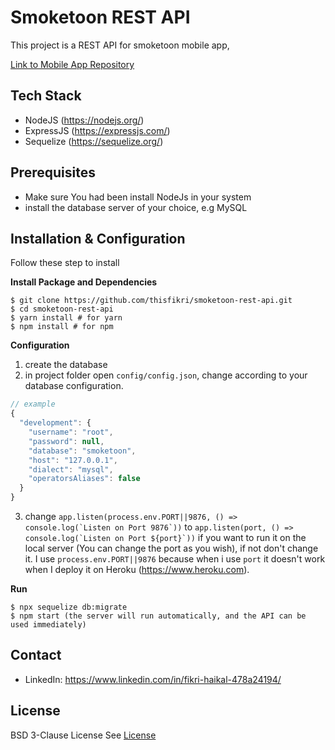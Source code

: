 # Smoketoon REST API
This project is a REST API for smoketoon mobile app,

[Link to Mobile App Repository](https://github.com/DumbWaysStudent/DW12CCJG9_webtoon/tree/master)

## Tech Stack
* NodeJS (https://nodejs.org/)
* ExpressJS (https://expressjs.com/)
* Sequelize (https://sequelize.org/)

## Prerequisites
* Make sure You had been install NodeJs in your system
* install the database server of your choice, e.g MySQL

## Installation & Configuration
Follow these step to install

**Install Package and Dependencies**
```console
$ git clone https://github.com/thisfikri/smoketoon-rest-api.git
$ cd smoketoon-rest-api
$ yarn install # for yarn
$ npm install # for npm
```
**Configuration**
<br />
1. create the database
2. in project folder open ``config/config.json``, change according to your database configuration.

```javascript
// example
{
  "development": {
    "username": "root",
    "password": null,
    "database": "smoketoon",
    "host": "127.0.0.1",
    "dialect": "mysql",
    "operatorsAliases": false
  }
}
```
3. change ``app.listen(process.env.PORT||9876, () => console.log(`Listen on Port 9876`))`` to ``app.listen(port, () => console.log(`Listen on Port ${port}`))`` if you want to run it on the local server (You can change the port as you wish), if not don't change it. I use ``process.env.PORT||9876`` because when i use ``port`` it doesn't work when I deploy it on Heroku (https://www.heroku.com).

**Run**
```console
$ npx sequelize db:migrate
$ npm start (the server will run automatically, and the API can be used immediately)
```


## Contact
* LinkedIn: https://www.linkedin.com/in/fikri-haikal-478a24194/

## License
BSD 3-Clause License
See [License](https://github.com/thisfikri/smoketoon-rest-api/blob/master/LICENSE)
